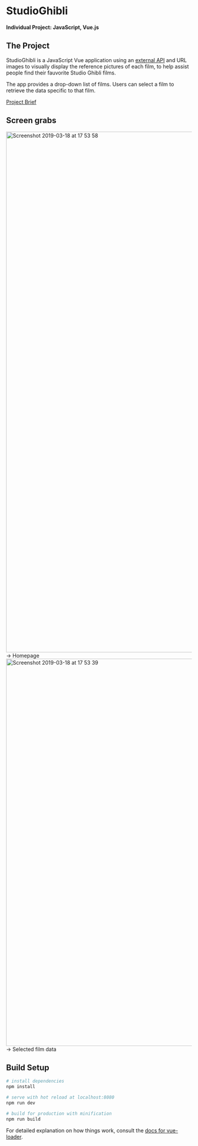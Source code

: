 # StudioGhibli
**Individual Project: JavaScript, Vue.js**

## The Project
StudioGhibli is a JavaScript Vue application using an [external API](https://ghibliapi.herokuapp.com/) and URL images to visually display the reference pictures of each film, to help assist people find their fauvorite Studio Ghibli films.

The app provides a drop-down list of films. Users can select a film to retrieve the data specific to that film.

[Project Brief](https://gist.github.com/futuresocks/031986766572aaecdbaffc17adf495f8)

## Screen grabs

<img width="1409" alt="Screenshot 2019-03-18 at 17 53 58" src="https://user-images.githubusercontent.com/45568630/54552367-d1383a80-49a7-11e9-93c0-02fc49577958.png">
-> Homepage

<img width="1048" alt="Screenshot 2019-03-18 at 17 53 39" src="https://user-images.githubusercontent.com/45568630/54552393-e0b78380-49a7-11e9-8da3-d6500821bc6a.png">
-> Selected film data

## Build Setup

``` bash
# install dependencies
npm install

# serve with hot reload at localhost:8080
npm run dev

# build for production with minification
npm run build
```

For detailed explanation on how things work, consult the [docs for vue-loader](http://vuejs.github.io/vue-loader).
